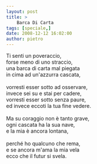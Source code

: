 ```yaml
---
layout: post
title: >
    Barca Di Carta
tags: [speciale,]
date: 2008-12-12 16:02:00
author: pietro
---
```

Ti senti un poveraccio,<br/>forse meno di uno straccio,<br/>una barca di carta mal piegata<br/>in cima ad un'azzurra cascata,<br/><br/>vorresti esser sotto ad osservare,<br/>invece sei su e stai per cadere,<br/>vorresti esser sotto senza paure,<br/>ed invece eccoti la tua fine vedere.<br/><br/>Ma su coraggio non è tanto grave,<br/>ogni cascata ha la sua nave,<br/>e la mia è ancora lontana,<br/><br/>perché ho qualcuno che rema,<br/>e se ancora m'ama la mia vela<br/>ecco che il futur si svela.
